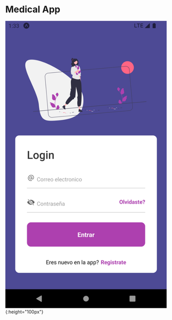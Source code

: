 # Medical App
![Login](https://github.com/jesusca17/medical-app/blob/master/assets/Screenshots/Login.png){:height="100px"}
